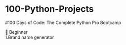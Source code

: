 # 100-Python-Projects
#100 Days of Code: The Complete Python Pro Bootcamp

🔰 Beginner   
1.Brand name generator
